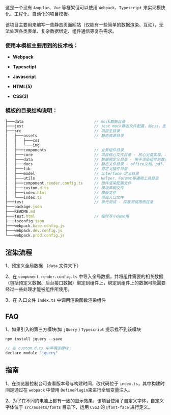 这是一个没有 `Angular`、`Vue` 等框架但可以使用 `Webpack`、`Typescript` 来实现模快化、工程化、自动化的项目模板。

该项目主要用来编写一些静态页面网站（仅能有一些简单的数据渲染、互动），无法处理各类表单、复杂数据绑定、组件通信等复杂需求。


### 使用本模板主要用到的技术栈：

* **Webpack**

* **Typesctipt**

* **Javascript**

* **HTML(5)**

* **CSS(3)**


### 模板的目录结构说明：

```js
├───data                               // mock数据目录
├───jest                               // jest mock静态文件配置，如css、图片、html文件等等，使其能被jest正确使用
├───src                                // 项目主目录
│   ├───assets                         // 静态资源目录
│   │   ├───css
│   │   └───img
│   ├───components                     // 业务组件目录
│   ├───core                           // 项目核心文件目录 - 核心父类实现、项目底层框架、数据渲染、UI渲染等
│   ├───data                           // 数据预定义目录 - 用于渲染组件的数据，某些数据可以先按照一定格式预先定义
│   ├───docs                           // 静态文件目录 - office文档、pdf、html文件等
│   ├───lib                            // 自定义插件目录
│   ├───model                          // interface 定义目录
│   ├───utils                          // Helper、Format等通用工具目录
│   ├───component.render.config.ts     // 组件渲染配置文件
│   ├───custom.d.ts                    // 模块声明文件
│   ├───index.html                     // 模板文件
│   └───index.ts                       // 项目入口文件
├───test                               // 单元测试 - 存放测试用例目录
├───package.json
├───README.md
├───test.html                          // 临时写小demo用
├───tsconfig.json
├───webpack.base.config.js
├───webpack.dev.config.js
└───webpack.prod.config.js
```


## 渲染流程

1、预定义全局数据 （`data` 文件夹下）

2、在 `component.render.config.ts` 中导入全局数据，并将组件需要的相关数据（包括预定义数据、后台接口数据）绑定到组件上，绑定到组件上的数据可能需要经过一些处理才能被组件所使用。

3、在 入口文件 `index.ts` 中调用渲染函数渲染组件


## FAQ

1、如果引入的第三方模块(如 `jQuery` ) `Typescript` 提示找不到该模块

```js
npm install jquery --save

// 在 custom.d.ts 中声明该模块：
declare module "jquery"
```


## 指南

1、在浏览器控制台可查看版本号与构建时间，改代码位于 `index.ts`，其中构建时间是通过在 `webpack` 中使用 `DefinePlugin`来进行全局变量注入。

2、为了在不同的电脑上都有一致的显示效果，该项目使用了自定义字体，自定义字体位于 `src/assets/fonts` 目录下，运用 `CSS3` 的 `@font-face` 进行定义。

